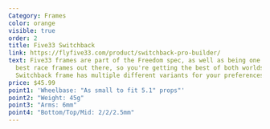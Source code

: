 ```yaml
---
Category: Frames
color: orange
visible: true
order: 2
title: Five33 Switchback
link: https://flyfive33.com/product/switchback-pro-builder/
text: Five33 frames are part of the Freedom spec, as well as being one of the
  best race frames out there, so you're getting the best of both worlds. The
  Switchback frame has multiple different variants for your preferences
price: $45.99
point1: 'Wheelbase: "As small to fit 5.1" props"'
point2: "Weight: 45g"
point3: "Arms: 6mm"
point4: "Bottom/Top/Mid: 2/2/2.5mm"
---
```

